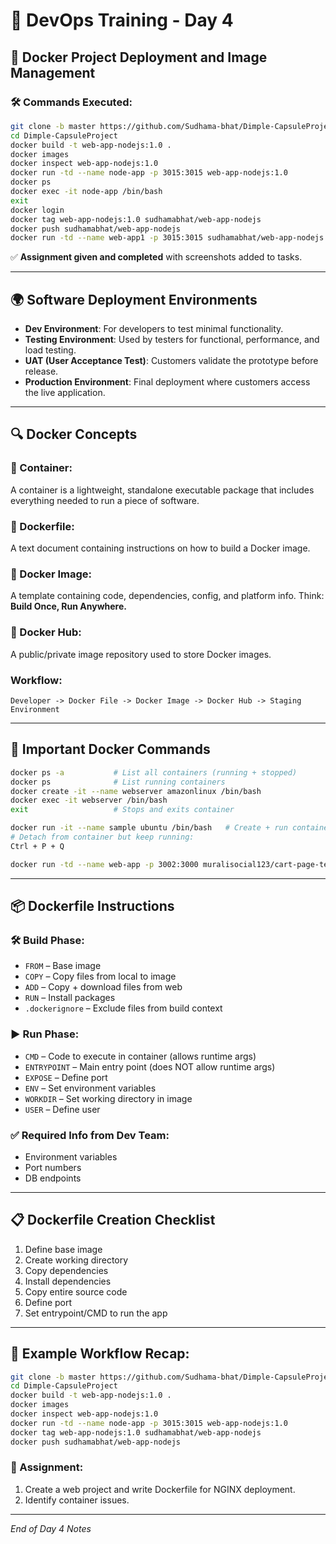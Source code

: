 # 📘 DevOps Training - Day 4

## 🐳 Docker Project Deployment and Image Management

### 🛠️ Commands Executed:
```bash
git clone -b master https://github.com/Sudhama-bhat/Dimple-CapsuleProject.git
cd Dimple-CapsuleProject
docker build -t web-app-nodejs:1.0 .
docker images
docker inspect web-app-nodejs:1.0
docker run -td --name node-app -p 3015:3015 web-app-nodejs:1.0
docker ps
docker exec -it node-app /bin/bash
exit
docker login
docker tag web-app-nodejs:1.0 sudhamabhat/web-app-nodejs
docker push sudhamabhat/web-app-nodejs
docker run -td --name web-app1 -p 3015:3015 sudhamabhat/web-app-nodejs:latest
```

✅ **Assignment given and completed** with screenshots added to tasks.

---

## 🌍 Software Deployment Environments

- **Dev Environment**: For developers to test minimal functionality.
- **Testing Environment**: Used by testers for functional, performance, and load testing.
- **UAT (User Acceptance Test)**: Customers validate the prototype before release.
- **Production Environment**: Final deployment where customers access the live application.

---

## 🔍 Docker Concepts

### 🔹 Container:
A container is a lightweight, standalone executable package that includes everything needed to run a piece of software.

### 🔹 Dockerfile:
A text document containing instructions on how to build a Docker image.

### 🔹 Docker Image:
A template containing code, dependencies, config, and platform info. Think: **Build Once, Run Anywhere.**

### 🔹 Docker Hub:
A public/private image repository used to store Docker images.

### Workflow:
```plaintext
Developer -> Docker File -> Docker Image -> Docker Hub -> Staging Environment
```

---

## 🧪 Important Docker Commands
```bash
docker ps -a           # List all containers (running + stopped)
docker ps              # List running containers
docker create -it --name webserver amazonlinux /bin/bash
docker exec -it webserver /bin/bash
exit                   # Stops and exits container

docker run -it --name sample ubuntu /bin/bash   # Create + run container interactively
# Detach from container but keep running:
Ctrl + P + Q

docker run -td --name web-app -p 3002:3000 muralisocial123/cart-page-test:1.0
```

---

## 📦 Dockerfile Instructions

### 🛠️ Build Phase:
- `FROM` – Base image
- `COPY` – Copy files from local to image
- `ADD` – Copy + download files from web
- `RUN` – Install packages
- `.dockerignore` – Exclude files from build context

### ▶️ Run Phase:
- `CMD` – Code to execute in container (allows runtime args)
- `ENTRYPOINT` – Main entry point (does NOT allow runtime args)
- `EXPOSE` – Define port
- `ENV` – Set environment variables
- `WORKDIR` – Set working directory in image
- `USER` – Define user

### ✅ Required Info from Dev Team:
- Environment variables
- Port numbers
- DB endpoints

---

## 📋 Dockerfile Creation Checklist
1. Define base image
2. Create working directory
3. Copy dependencies
4. Install dependencies
5. Copy entire source code
6. Define port
7. Set entrypoint/CMD to run the app

---

## 📁 Example Workflow Recap:
```bash
git clone -b master https://github.com/Sudhama-bhat/Dimple-CapsuleProject.git
cd Dimple-CapsuleProject
docker build -t web-app-nodejs:1.0 .
docker images
docker inspect web-app-nodejs:1.0
docker run -td --name node-app -p 3015:3015 web-app-nodejs:1.0
docker tag web-app-nodejs:1.0 sudhamabhat/web-app-nodejs
docker push sudhamabhat/web-app-nodejs
```

### 📌 Assignment:
1. Create a web project and write Dockerfile for NGINX deployment.
2. Identify container issues.

---

*End of Day 4 Notes*

